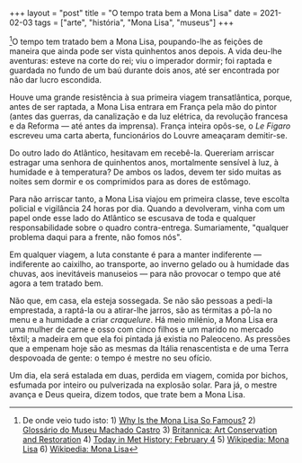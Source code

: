 +++
layout = "post"
title = "O tempo trata bem a Mona Lisa"
date = 2021-02-03
tags = ["arte", "história", "Mona Lisa", "museus"]
+++

[^1]O tempo tem tratado bem a Mona Lisa, poupando-lhe as feições de maneira que ainda pode ser vista quinhentos anos depois. A vida deu-lhe aventuras: esteve na corte do rei; viu o imperador dormir; foi raptada e guardada no fundo de um baú durante dois anos, até ser encontrada por não dar lucro escondida.

Houve uma grande resistência à sua primeira viagem transatlântica, porque, antes de ser raptada, a Mona Lisa entrara em França pela mão do pintor (antes das guerras, da canalização e da luz elétrica, da revolução francesa e da Reforma — até antes da imprensa). França inteira opôs-se, o _Le Figaro_ escreveu uma carta aberta, funcionários do Louvre ameaçaram demitir-se.

Do outro lado do Atlântico, hesitavam em recebê-la. Quereriam arriscar estragar uma senhora de quinhentos anos, mortalmente sensível à luz, à humidade e à temperatura? De ambos os lados, devem ter sido muitas as noites sem dormir e os comprimidos para as dores de estômago.

Para não arriscar tanto, a Mona Lisa viajou em primeira classe, teve escolta policial e vigilância 24 horas por dia. Quando a devolveram, vinha com um papel onde esse lado do Atlântico se escusava de toda e qualquer responsabilidade sobre o quadro contra-entrega. Sumariamente, "qualquer problema daqui para a frente, não fomos nós".

Em qualquer viagem, a luta constante é para a manter indiferente — indiferente ao caixilho, ao transporte, ao inverno gelado ou à humidade das chuvas, aos inevitáveis manuseios — para não provocar o tempo que até agora a tem tratado bem.

Não que, em casa, ela esteja sossegada. Se não são pessoas a pedi-la emprestada, a raptá-la ou a atirar-lhe jarros, são as térmitas a pô-la no menu e a humidade a criar _craquelure_. Há meio milénio, a Mona Lisa era uma mulher de carne e osso com cinco filhos e um marido no mercado têxtil; a madeira em que ela foi pintada já existia no Paleoceno. As pressões que a empenam hoje são as mesmas da Itália renascentista e de uma Terra despovoada de gente: o tempo é mestre no seu ofício.

Um dia, ela será estalada em duas, perdida em viagem, comida por bichos, esfumada por inteiro ou pulverizada na explosão solar. Para já, o mestre avança e Deus queira, dizem todos, que trate bem a Mona Lisa.

[^1]: De onde veio tudo isto: 1) [Why Is the Mona Lisa So Famous?](https://www.britannica.com/story/why-is-the-mona-lisa-so-famous) 2) [Glossário do Museu Machado Castro](http://www.museumachadocastro.gov.pt/pt-PT/coleccoes/glossario/ContentList.aspx) 3) [Britannica: Art Conservation and Restoration](https://www.britannica.com/art/art-conservation-and-restoration) 4) [Today in Met History: February 4](https://www.metmuseum.org/blogs/now-at-the-met/features/2013/today-in-met-history-february-4) 5) [Wikipedia: Mona Lisa](https://en.m.wikipedia.org/wiki/Mona_Lisa) 6) [Wikipedia: Mona Lisa](https://www.britannica.com/topic/Mona-Lisa-painting)
